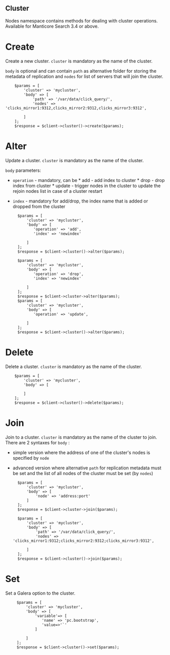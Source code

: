 Cluster
-----

Nodes namespace contains methods for dealing with cluster operations. Available for  Manticore Search 3.4 or above.

Create
======
Create a new cluster.
`cluster` is mandatory as the name of the cluster.

`body` is optional and can contain `path` as alternative folder for storing the metadata of replication and `nodes` for list of servers that will join the cluster.

 
        $params = [
            'cluster' => 'mycluster',
            'body' => [
                'path' => '/var/data/click_query/',
                'nodes' => 'clicks_mirror1:9312,clicks_mirror2:9312,clicks_mirror3:9312',
                
            ]
        ];
        $response = $client->cluster()->create($params);
Alter
======
Update a cluster.
`cluster` is mandatory as the name of the cluster.

`body` parameters:
* `operation` -  mandatory, can be
      * add - add index to cluster
      * drop - drop index from cluster
      * update - trigger nodes in the cluster to update the rejoin nodes list in case of a cluster restart
* `index` - mandatory for add/drop, the index name that is added or dropped from the cluster


        $params = [
            'cluster' => 'mycluster',
            'body' => [
               'operation' => 'add',
               'index' => 'newindex'
                
            ]
        ];
        $response = $client->cluster()->alter($params);        
        
        $params = [
            'cluster' => 'mycluster',
            'body' => [
               'operation' => 'drop',
               'index' => 'newindex'
                
            ]
        ];
        $response = $client->cluster->alter($params);                
        $params = [
            'cluster' => 'mycluster',
            'body' => [
               'operation' => 'update',
               
            ]
        ];
        $response = $client->cluster()->alter($params);  
                  
Delete
======
Delete a cluster.
`cluster` is mandatory as the name of the cluster.

        $params = [
            'cluster' => 'mycluster',
            'body' => [
                
            ]
        ];
        $response = $client->cluster()->delete($params);                
        
Join
====
Join to a cluster.
`cluster` is mandatory as the name of the cluster to join.
There are 2 syntaxes for `body` :
* simple version where  the address of one of the cluster's nodes is specified by `node`
* advanced version where alternative `path` for replication metadata must be set and the list of all nodes of the cluster must be set (by `nodes`)


        $params = [
            'cluster' => 'mycluster',
            'body' => [
                'node' => 'address:port'
            ]
        ];
        $response = $client->cluster->join($params);
        
        $params = [
            'cluster' => 'mycluster',
            'body' => [
                'path' => '/var/data/click_query/',
                'nodes' => 'clicks_mirror1:9312;clicks_mirror2:9312;clicks_mirror3:9312',
                
            ]
        ];
        $response = $client->cluster()->join($params);
 
 Set
 ===
Set a Galera option to the cluster.
 
         $params = [
             'cluster' => 'mycluster',
             'body' => [
                 'variable'=> [
                    'name' => 'pc.bootstrap',
                    'value=>'`'
                 ]
                 
             ]
         ];
         $response = $client->cluster()->set($params);
  
